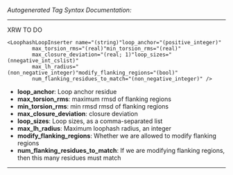 _Autogenerated Tag Syntax Documentation:_

---
XRW TO DO

```
<LoophashLoopInserter name="(string)"loop_anchor="(positive_integer)"
        max_torsion_rms="(real)"min_torsion_rms="(real)"
        max_closure_deviation="(real; 1)"loop_sizes="(nnegative_int_cslist)"
        max_lh_radius="(non_negative_integer)"modify_flanking_regions="(bool)"
        num_flanking_residues_to_match="(non_negative_integer)" />
```

-   **loop_anchor**: Loop anchor residue
-   **max_torsion_rms**: maximum rmsd of flanking regions
-   **min_torsion_rms**: min rmsd rmsd of flanking regions
-   **max_closure_deviation**: closure deviation
-   **loop_sizes**: Loop sizes, as a comma-separated list
-   **max_lh_radius**: Maximum loophash radius, an integer
-   **modify_flanking_regions**: Whether we are allowed to modify flanking regions
-   **num_flanking_residues_to_match**: If we are modifying flanking regions, then this many residues must match

---
